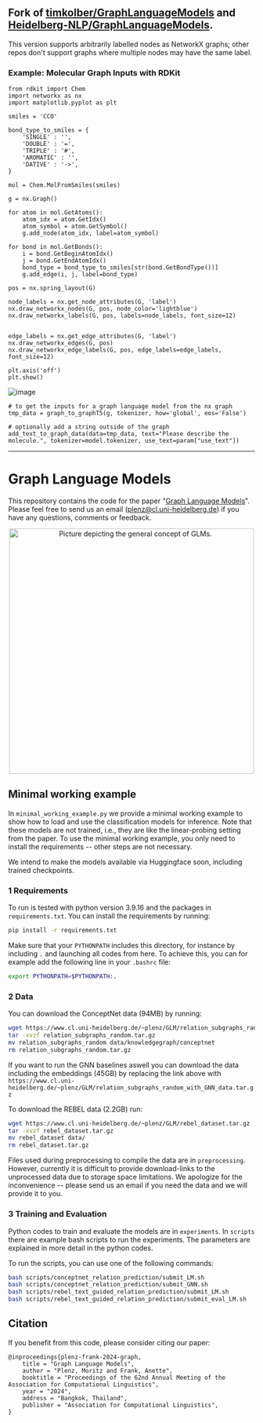 ## Fork of [timkolber/GraphLanguageModels](https://github.com/timkolber/GraphLanguageModels) and  [Heidelberg-NLP/GraphLanguageModels](https://github.com/Heidelberg-NLP/GraphLanguageModels).

This version supports arbitrarily labelled nodes as NetworkX graphs; other repos don't support graphs where multiple nodes may have the same label. 


### Example: Molecular Graph Inputs with RDKit

```
from rdkit import Chem
import networkx as nx
import matplotlib.pyplot as plt

smiles = 'CCO'

bond_type_to_smiles = {
    'SINGLE' : '',
    'DOUBLE' : '=',
    'TRIPLE' : '#',
    'AROMATIC' : '',
    'DATIVE' : '->',
}

mol = Chem.MolFromSmiles(smiles)

g = nx.Graph()

for atom in mol.GetAtoms():
    atom_idx = atom.GetIdx()
    atom_symbol = atom.GetSymbol()
    g.add_node(atom_idx, label=atom_symbol)

for bond in mol.GetBonds():
    i = bond.GetBeginAtomIdx()
    j = bond.GetEndAtomIdx()
    bond_type = bond_type_to_smiles[str(bond.GetBondType())]
    g.add_edge(i, j, label=bond_type)

pos = nx.spring_layout(G)  

node_labels = nx.get_node_attributes(G, 'label')
nx.draw_networkx_nodes(G, pos, node_color='lightblue')
nx.draw_networkx_labels(G, pos, labels=node_labels, font_size=12)


edge_labels = nx.get_edge_attributes(G, 'label')
nx.draw_networkx_edges(G, pos)
nx.draw_networkx_edge_labels(G, pos, edge_labels=edge_labels, font_size=12)

plt.axis('off')
plt.show()
```

![image](https://github.com/user-attachments/assets/681b4b0a-0f3a-4013-9849-880526ab2a2a)

```
# to get the inputs for a graph language model from the nx graph
tmp_data = graph_to_graphT5(g, tokenizer, how='global', eos='False')

# optionally add a string outside of the graph
add_text_to_graph_data(data=tmp_data, text="Please describe the molecule.", tokenizer=model.tokenizer, use_text=param["use_text"])
```

---

# Graph Language Models
This repository contains the code for the paper "[Graph Language Models](https://arxiv.org/abs/2401.07105)". 
Please feel free to send us an email (<a href="mailto:plenz@cl.uni-heidelberg.de">plenz@cl.uni-heidelberg.de</a>) if you have any questions, comments or feedback. 

<p align="center">
  <img src="./figs/GLM_overview.png" width="500" title="GLM" alt="Picture depicting the general concept of GLMs.">
</p>

## Minimal working example
In `minimal_working_example.py` we provide a minimal working example to show how to load and use the classification models for inference. Note that these models are not trained, i.e., they are like the linear-probing setting from the paper. To use the minimal working example, you only need to install the requirements -- other steps are not necessary.

We intend to make the models available via Huggingface soon, including trained checkpoints. 

### 1 Requirements

To run is tested with python version 3.9.16 and the packages in `requirements.txt`. You can install the requirements by running:

```bash
pip install -r requirements.txt
```

Make sure that your `PYTHONPATH` includes this directory, for instance by including `.` and launching all codes from here. To achieve this, you can for example add the following line in your `.bashrc` file:

```bash
export PYTHONPATH=$PYTHONPATH:.
```


### 2 Data

You can download the ConceptNet data (94MB) by running:
```bash
wget https://www.cl.uni-heidelberg.de/~plenz/GLM/relation_subgraphs_random.tar.gz
tar -xvzf relation_subgraphs_random.tar.gz
mv relation_subgraphs_random data/knowledgegraph/conceptnet
rm relation_subgraphs_random.tar.gz
```

If you want to run the GNN baselines aswell you can download the data including the embeddings (45GB) by replacing the link above with `https://www.cl.uni-heidelberg.de/~plenz/GLM/relation_subgraphs_random_with_GNN_data.tar.gz`

To download the REBEL data (2.2GB) run:
```bash
wget https://www.cl.uni-heidelberg.de/~plenz/GLM/rebel_dataset.tar.gz
tar -xvzf rebel_dataset.tar.gz
mv rebel_dataset data/
rm rebel_dataset.tar.gz
```

Files used during preprocessing to compile the data are in `preprocessing`. However, currently it is difficult to provide download-links to the unprocessed data due to storage space limitations. We apologize for the inconvenience -- please send us an email if you need the data and we will provide it to you. 

### 3 Training and Evaluation
Python codes to train and evaluate the models are in `experiments`. In `scripts` there are example bash scripts to run the experiments. The parameters are explained in more detail in the python codes. 

To run the scripts, you can use one of the following commands:
```bash
bash scripts/conceptnet_relation_prediction/submit_LM.sh
bash scripts/conceptnet_relation_prediction/submit_GNN.sh
bash scripts/rebel_text_guided_relation_prediction/submit_LM.sh
bash scripts/rebel_text_guided_relation_prediction/submit_eval_LM.sh
```



## Citation
If you benefit from this code, please consider citing our paper:
```
@inproceedings{plenz-frank-2024-graph,
    title = "Graph Language Models",
    author = "Plenz, Moritz and Frank, Anette",
    booktitle = "Proceedings of the 62nd Annual Meeting of the Association for Computational Linguistics",
    year = "2024",
    address = "Bangkok, Thailand",
    publisher = "Association for Computational Linguistics",
}
```
